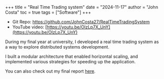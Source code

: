 +++
title = "Real Time Trading system"
date = "2024-11-17"
author = "John Costa"
toc = true
tags = ["Software"]
+++

- Git Repo: https://github.com/JohnCosta27/RealTimeTradingSystem
- YouTube video: [https://youtu.be/OlzLp7X_UnY](https://youtu.be/OlzLp7X_UnY)

During my final year at university, I developed a real time trading system as a way to explore distributed systems development. 

I built a modular architecture that enabled horizontal scaling, and implemented various strategies for speeding up the application.

You can also check out my final report [here](https://github.com/JohnCosta27/RealTimeTradingSystem/blob/main/final_report.pdf).
